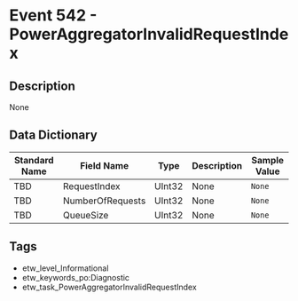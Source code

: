 # Event 542 - PowerAggregatorInvalidRequestIndex

## Description
None

## Data Dictionary
|Standard Name|Field Name|Type|Description|Sample Value|
|---|---|---|---|---|
|TBD|RequestIndex|UInt32|None|`None`|
|TBD|NumberOfRequests|UInt32|None|`None`|
|TBD|QueueSize|UInt32|None|`None`|

## Tags
* etw_level_Informational
* etw_keywords_po:Diagnostic
* etw_task_PowerAggregatorInvalidRequestIndex